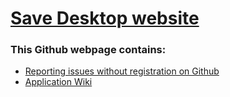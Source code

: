 # [Save Desktop website](https://vikdevelop.github.io/SaveDesktop)
### This Github webpage contains:
- [Reporting issues without registration on Github](https://vikdevelop.github.io/SaveDesktop/open-issue)
- [Application Wiki](https://vikdevelop.github.io/SaveDesktop/wiki)
